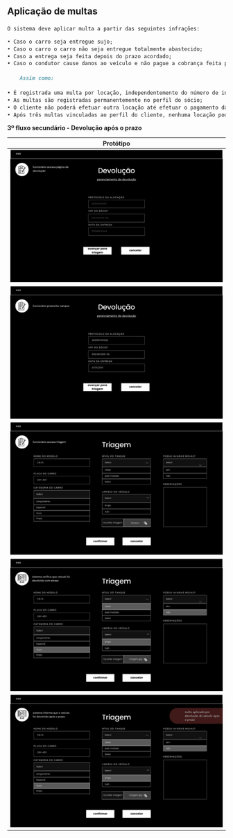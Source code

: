 ## Aplicação de multas

`O sistema deve aplicar multa a partir das seguintes infrações:`
```markdown
• Caso o carro seja entregue sujo;
• Caso o carro o carro não seja entregue totalmente abastecido;
• Caso a entrega seja feita depois do prazo acordado;
• Caso o condutor cause danos ao veículo e não pague a cobrança feita pela locadora.

	Assim como:

• É registrada uma multa por locação, independentemente do número de infrações cometidas;
• As multas são registradas permanentemente no perfil do sócio;
• O cliente não poderá efetuar outra locação até efetuar o pagamento da multa.
• Após três multas vinculadas ao perfil do cliente, nenhuma locação poderá ser mais efetuada.

```


**3º fluxo secundário - Devolução após o prazo**

| Protótipo |
| --- |
| ![](../img-fluxos/req-05/25.png) |
| ![](../img-fluxos/req-05/26.png) |
| ![](../img-fluxos/req-05/27.png)|
| ![](../img-fluxos/req-05/28.png)|
| ![](../img-fluxos/req-05/29.png) |






